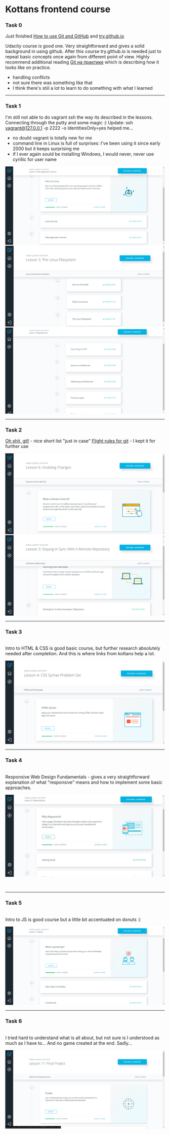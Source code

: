 
# Kottans frontend course

### Task 0

Just finished [How to use Git and GitHub](https://www.udacity.com/course/how-to-use-git-and-github--ud775) and [try.github.io](https://try.github.io/levels/1/challenges/1) 

Udacity course is good one. Very straightforward and gives a solid background in using github. After this course try.github.io is needed just to repeat basic concepts once again from different point of view. 
Highly recommend additional reading [Git на практике](https://sohabr.net/habr/post/342116/) which is describing how it looks like on practice.

* handling conflicts 
* not sure there was something like that
* I think there's stiil a lot to learn to do something with what I learned

---

### Task 1 

I'm still not able to do vagrant ssh the way its described in the lessons. Connecting through the putty and some magic :) 
Update: ssh vagrant@127.0.0.1 -p 2222 -o IdentitiesOnly=yes helped me...

* no doubt vagrant is totally new for me
* command line in Linux is full of surprises: I've been using it since early 2000 but it keeps surprising me
* if I ever again sould be installing Windows, I would never, never use cyrillic for user name

![](task_1/Configuring_Linux_Web_Servers.png)
<br>
![](task_1/Linux_command_line_basics.png)
<br>
![](task_1/Networking_for_Web_Developers.png)

---

### Task 2

[Oh shit, git!](http://ohshitgit.com/) - nice short list "just in case" 
[Flight rules for git](https://github.com/k88hudson/git-flight-rules) - I kept it for further use

![](task_2/What_is_version_control.png)
<br>
![](task_2/GitHub_and_collaboration.png)

---

### Task 3
<br>
Intro to HTML & CSS is good basic course, but further research absolutely needed after completion. And this is where links from kottans help a lot.
<br>

![](task_3/Intro_to_HTML_and_CSS.png)

---

### Task 4
<br> 
Responsive Web Design Fundamentals - gives a very straightforward explanation of what "responsive" means and how to implement some basic approaches. 
<br>
<p>
    <img src="task_4/Responsive.png" />
</p>
<br>

---

### Task 5 
<br>
Intro to JS is good course but a little bit accentuated on donuts :)
<br>
<p><img src="task_5/screenshot_299.png" alt=""></p>

--- 

### Task 6 
<br>
I tried hard to understand what is all about, but not sure is I understood as much as I have to... 
And no game created at the end. Sadly...
<br>
<p><img src='task_6/screenshot_306.png' alt=""></p>
